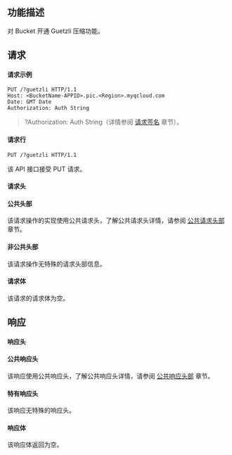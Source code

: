 ## 功能描述
对 Bucket 开通 Guetzli 压缩功能。

## 请求
#### 请求示例

```
PUT /?guetzli HTTP/1.1
Host: <BucketName-APPID>.pic.<Region>.myqcloud.com 
Date: GMT Date
Authorization: Auth String
```
>?Authorization: Auth String（详情参阅 [请求签名](https://cloud.tencent.com/document/product/436/7778) 章节）。

#### 请求行

```
PUT /?guetzli HTTP/1.1
```
该 API 接口接受 PUT 请求。

#### 请求头
#### 公共头部
该请求操作的实现使用公共请求头，了解公共请求头详情，请参阅 [公共请求头部](https://cloud.tencent.com/document/product/436/7728) 章节。

#### 非公共头部
该请求操作无特殊的请求头部信息。

#### 请求体
该请求的请求体为空。

## 响应
#### 响应头
#### 公共响应头
该响应使用公共响应头，了解公共响应头详情，请参阅 [公共响应头部](https://cloud.tencent.com/document/product/436/7729) 章节。

#### 特有响应头
该响应无特殊的响应头。

#### 响应体
该响应体返回为空。
  
